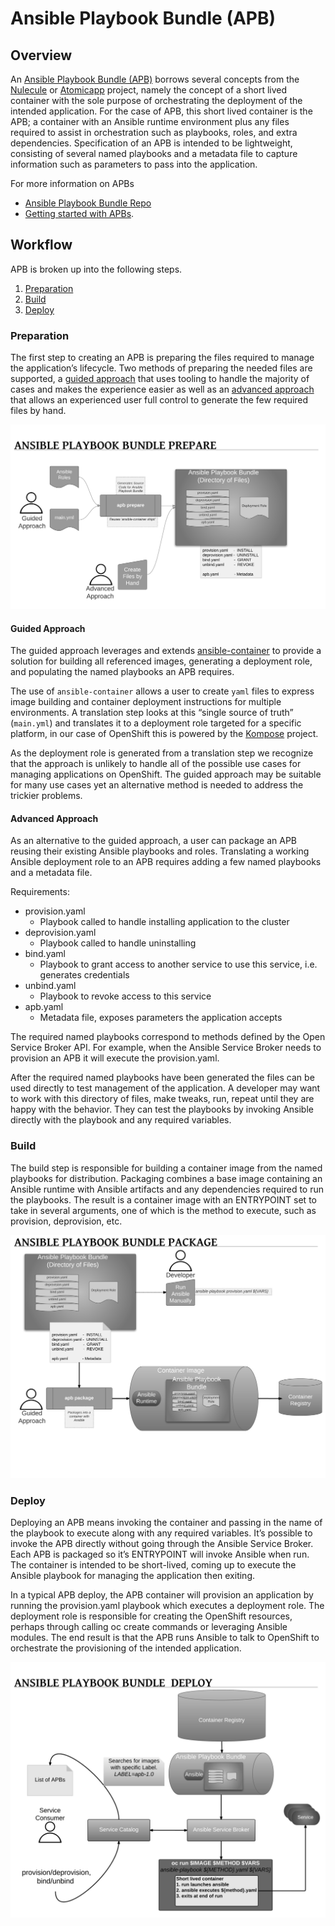 # Ansible Playbook Bundle (APB)

## Overview
An [Ansible Playbook Bundle (APB)](https://github.com/fusor/ansible-playbook-bundle)
borrows several concepts from the [Nulecule](https://github.com/projectatomic/nulecule)
or [Atomicapp](http://www.projectatomic.io/docs/atomicapp/) project, namely the concept of a short
lived container with the sole purpose of orchestrating the deployment of the intended application. For the case
of APB, this short lived container is the APB; a container with an Ansible runtime environment
plus any files required to assist in orchestration such as playbooks, roles, and extra dependencies.
Specification of an APB is intended to be lightweight, consisting of several named playbooks and a
metadata file to capture information such as parameters to pass into the application.


For more information on APBs
* [Ansible Playbook Bundle Repo](https://github.com/fusor/ansible-playbook-bundle)
* [Getting started with APBs](https://github.com/fusor/ansible-playbook-bundle/blob/master/docs/getting_started.md).

## Workflow
APB is broken up into the following steps.

  1. [Preparation](#preparation)
  1. [Build](#build)
  1. [Deploy](#deploy)

### Preparation
The first step to creating an APB is preparing the files required to manage the application’s lifecycle.
Two methods of preparing the needed files are supported, a [guided approach](#guided-approach) that uses tooling to handle the majority of cases and makes the experience easier as well as an [advanced approach](#advanced-approach) that allows an experienced user full control to generate the few required files by hand.

![Prepare](images/apb-prepare.png)

#### Guided Approach
The guided approach leverages and extends [ansible-container](https://github.com/ansible/ansible-container) to provide a
solution for building all referenced images, generating a deployment role, and populating the named playbooks an APB requires.

The use of `ansible-container` allows a user to create `yaml` files to express image building and container
deployment instructions for multiple environments. A translation step looks at this “single source of truth”
(`main.yml`) and translates it to a deployment role targeted for a specific platform, in our case of OpenShift
this is powered by the [Kompose](https://github.com/kubernetes-incubator/kompose) project.

As the deployment role is generated from a translation step we recognize that the approach is unlikely to handle
all of the possible use cases for managing applications on OpenShift. The guided approach may be suitable for
many use cases yet an alternative method is needed to address the trickier problems.

#### Advanced Approach
As an alternative to the guided approach, a user can package an APB reusing their existing Ansible playbooks and
roles. Translating a working Ansible deployment role to an APB requires adding a few named playbooks and a
metadata file.

Requirements:
 * provision.yaml
   * Playbook called to handle installing application to the cluster
 * deprovision.yaml
   * Playbook called to handle uninstalling
 * bind.yaml
   * Playbook to grant access to another service to use this service, i.e. generates credentials
 * unbind.yaml
   * Playbook to revoke access to this service
 * apb.yaml
   * Metadata file, exposes parameters the application accepts

The required named playbooks correspond to methods defined by the Open Service Broker API. For example, when the
Ansible Service Broker needs to provision an APB it will execute the provision.yaml.

After the required named playbooks have been generated the files can be used directly to test management of the
application. A developer may want to work with this directory of files, make tweaks, run, repeat until they are
happy with the behavior. They can test the playbooks by invoking Ansible directly with the playbook and any
required variables.

### Build
The build step is responsible for building a container image from the named playbooks for distribution.
Packaging combines a base image containing an Ansible runtime with Ansible artifacts and any dependencies required
to run the playbooks. The result is a container image with an ENTRYPOINT set to take in several arguments, one of
which is the method to execute, such as provision, deprovision, etc.

![Package](images/apb-package.png)

### Deploy
Deploying an APB means invoking the container and passing in the name of the playbook to execute along with any
required variables. It’s possible to invoke the APB directly without going through the Ansible Service Broker.
Each APB is packaged so it’s ENTRYPOINT will invoke Ansible when run. The container is intended to be short-lived,
coming up to execute the Ansible playbook for managing the application then exiting.

In a typical APB deploy, the APB container will provision an application by running the provision.yaml playbook which
executes a deployment role. The deployment role is responsible for creating the OpenShift resources, perhaps through
calling oc create commands or leveraging Ansible modules. The end result is that the APB runs Ansible to talk to
OpenShift to orchestrate the provisioning of the intended application.

![Deploy](images/apb-deploy.png)
